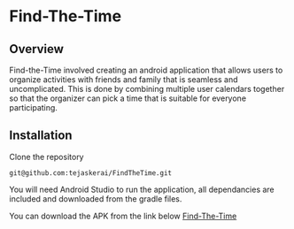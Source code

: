 # Find-The-Time

## Overview 

Find-the-Time involved creating an android application that allows users to organize activities with friends and family that is seamless and uncomplicated. This is done by combining multiple user calendars together so that the organizer can pick a time that is suitable for everyone participating. 

## Installation
Clone the repository
```
git@github.com:tejaskerai/FindTheTime.git
```

You will need Android Studio to run the application, all dependancies are included and downloaded from the gradle files.

You can download the APK from the link below
[Find-The-Time](https://1drv.ms/u/s!Aq-oVUnBq_M7kFvCzxMmXk0uH4g_?e=asl3wp)
